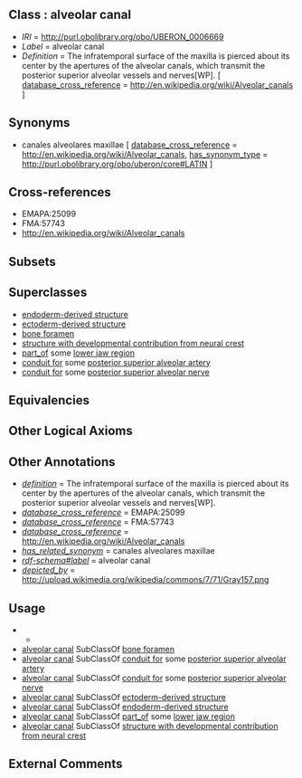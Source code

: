 
## Class : alveolar canal

 * *IRI* = http://purl.obolibrary.org/obo/UBERON_0006669
 * *Label* = alveolar canal
 * *Definition* = The infratemporal surface of the maxilla is pierced about its center by the apertures of the alveolar canals, which transmit the posterior superior alveolar vessels and nerves[WP]. [ [database_cross_reference](../../ef/oboInOwl#hasDbXref.md) = http://en.wikipedia.org/wiki/Alveolar_canals ]

## Synonyms

 * canales alveolares maxillae [ [database_cross_reference](../../ef/oboInOwl#hasDbXref.md) = http://en.wikipedia.org/wiki/Alveolar_canals, [has_synonym_type](../../pe/oboInOwl#hasSynonymType.md) = http://purl.obolibrary.org/obo/uberon/core#LATIN ]

## Cross-references

 * EMAPA:25099
 * FMA:57743
 * http://en.wikipedia.org/wiki/Alveolar_canals

## Subsets


## Superclasses

 * [endoderm-derived structure](../../UBERON/19/UBERON_0004119.md)
 * [ectoderm-derived structure](../../UBERON/21/UBERON_0004121.md)
 * [bone foramen](../../UBERON/44/UBERON_0005744.md)
 * [structure with developmental contribution from neural crest](../../UBERON/14/UBERON_0010314.md)
 * [part_of](../../BFO/50/BFO_0000050.md) some [lower jaw region](../../UBERON/10/UBERON_0001710.md)
 * [conduit for](../../core#conduit/or/core#conduit_for.md) some [posterior superior alveolar artery](../../UBERON/97/UBERON_0018397.md)
 * [conduit for](../../core#conduit/or/core#conduit_for.md) some [posterior superior alveolar nerve](../../UBERON/01/UBERON_0018401.md)

## Equivalencies


## Other Logical Axioms


## Other Annotations

 * *[definition](../../IAO/15/IAO_0000115.md)* = The infratemporal surface of the maxilla is pierced about its center by the apertures of the alveolar canals, which transmit the posterior superior alveolar vessels and nerves[WP].
 * *[database_cross_reference](../../ef/oboInOwl#hasDbXref.md)* = EMAPA:25099
 * *[database_cross_reference](../../ef/oboInOwl#hasDbXref.md)* = FMA:57743
 * *[database_cross_reference](../../ef/oboInOwl#hasDbXref.md)* = http://en.wikipedia.org/wiki/Alveolar_canals
 * *[has_related_synonym](../../ym/oboInOwl#hasRelatedSynonym.md)* = canales alveolares maxillae
 * *[rdf-schema#label](../../el/rdf-schema#label.md)* = alveolar canal
 * *[depicted_by](../../depicted/by/depicted_by.md)* = http://upload.wikimedia.org/wikipedia/commons/7/71/Gray157.png

## Usage

 * -
 * [alveolar canal](../../UBERON/69/UBERON_0006669.md) SubClassOf [bone foramen](../../UBERON/44/UBERON_0005744.md)
 * [alveolar canal](../../UBERON/69/UBERON_0006669.md) SubClassOf [conduit for](../../core#conduit/or/core#conduit_for.md) some [posterior superior alveolar artery](../../UBERON/97/UBERON_0018397.md)
 * [alveolar canal](../../UBERON/69/UBERON_0006669.md) SubClassOf [conduit for](../../core#conduit/or/core#conduit_for.md) some [posterior superior alveolar nerve](../../UBERON/01/UBERON_0018401.md)
 * [alveolar canal](../../UBERON/69/UBERON_0006669.md) SubClassOf [ectoderm-derived structure](../../UBERON/21/UBERON_0004121.md)
 * [alveolar canal](../../UBERON/69/UBERON_0006669.md) SubClassOf [endoderm-derived structure](../../UBERON/19/UBERON_0004119.md)
 * [alveolar canal](../../UBERON/69/UBERON_0006669.md) SubClassOf [part_of](../../BFO/50/BFO_0000050.md) some [lower jaw region](../../UBERON/10/UBERON_0001710.md)
 * [alveolar canal](../../UBERON/69/UBERON_0006669.md) SubClassOf [structure with developmental contribution from neural crest](../../UBERON/14/UBERON_0010314.md)

## External Comments

